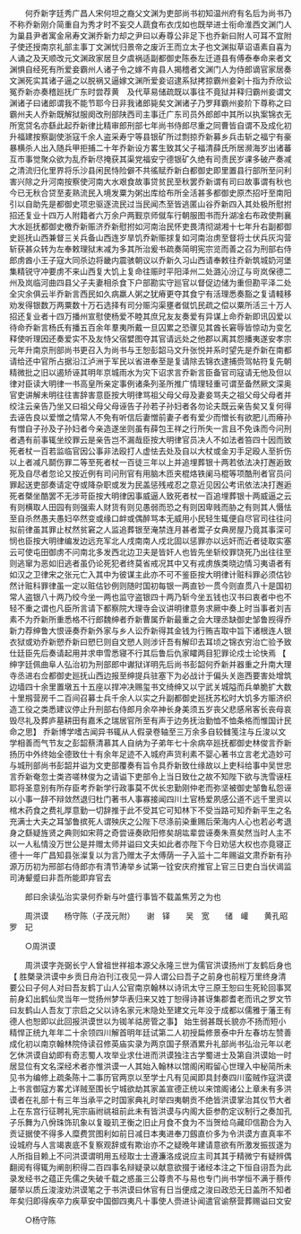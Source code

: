 <!-- { "loadSidebar": true } -->
　　何乔新字廷秀广昌人宋何坦之裔父文渊为吏部尚书初知温州府有名后为尚书乃不称乔新刚介简重自为秀才时不妄交人蔬食布衣戊如也既举进士衔命淮西文渊门人为巢县尹者寓金帛寿文渊乔新力却之尹曰以寿尊公非足下也乔新曰附人可耳不宜附子使还授南京礼部主事丁文渊忧归景帝之废沂王而立太子也文渊拟草诏语素自喜为人诵之及天顺改元文渊政家居旦夕虞祸适副都御史陈泰左迁道县有傅泰奉命来者文渊惧自经死有所爱妾霸州人诸子令之嫁不肯县人揭稽者文渊门人为侍郎谪官家居奏文渊死实其诸子逼之以脱祸又逼嫁文渊所爱妾诏逮系狱拷掠霸州妾刴十指为乔欣讼冤乔新亦奏稽廵抚广东时尝荐黄　及代草易储疏既以事往不竟狱并释归霸州妾谓文渊诸子曰诸郎谓我不能节耶今日非我诸郎毙矣文渊诸子乃罗拜霸州妾阶下尊称之曰霸州夫人乔新既解狱服阕改刑部陕西司主事迁广东司员外郎郎中其所以执案锦衣无所宽贷名亦繇此起乔新律比精审郎刑部七年尚书侍郎尽重之同曹皆自谓不及成化初升福建按察副使浙寇千余人盗采寿宁等县银矿所过剽掠乔新募乡兵击斩之福宁有豪暴横杀人出入随兵甲拒捕二十年乔新设方畧生致其父子福清薛氏所居濒海岁出诸蕃互市事觉聚众欲为乱乔新尽掩获其渠党福安宁德银矿久绝有司责民岁课多破产奏减之清流归化里界将乐沙县闲民恃险僻不共徭赋乔新白都御史即里置县行部所至问利害兴除之升河南按察使河南大水艰食故事贷贫民至秋罢乔新谓有司曰故事谓有秋也今已无秋合贷至麦熟流民入境发粟为粥出库给布所全活甚多都御史原杰招吁至南阳引以自助先是都御史项忠驱逐流民过当民闻杰至皆逃匿山谷乔新四入其处极所慰拊招还复业十四万人附籍者六万余户两觐京师僦车行朝服图书而升湖凎右布政使荆襄大水廵抚都御史檄乔新赈济乔新慰拊如河南治民怀吏畏清彻湖湘十七年升右副都御史廵抚山西兼督三关兵备山西连岁旱饥乔新赈捄复如河南治虏至督将士伏兵灰沟营斩获甚众转为左奉敕理狱末减为多其所治爰书疏奏简明宪宗览而善之召为刑部右侍郎虏酋小王子寇大同杀边将畿内震骇朝议以乔新久习山西请奉敕往乔新筑城奶河堡集精锐守冲要虏不来山西复大饥上复命往赈时平阳泽州二处潞沁汾辽与岢岚保德二州及岚临河曲四县父子夫妻相杀食下户部勘实守廵官以督促边储为重但勘平泽二处全灾余俱云半乔新言西民如久病羸人粥之犹瘠更夺其食宁有活理悉奏豁之复请輚移劝发得银数万两粟数十万石选择有司分赈沟渠壅者僦饥民疏之偿以粟所活三十万人招还复业者十四万播州宣慰使杨爱不睦其庶兄友友奏爱有异谋上命乔新即讯囚爱以待命乔新言杨氏有播五百余年羣夷所戴一旦囚累之恐骤见其酋长窘辱皆惊动为变乞释使听理因还奏爱实不及友恃父宿嬖图夺其官请远处之他郡以离其怨播夷遂安孝宗元年升南京刑部尚书更召入为尚书与王恕彭韶马文升张悦并系时望先是乔新在南都请给还中官所占据沿江泸洲于军民以省进奉至是复请除去锦衣逮捕赍驾帖符复先朝精微批之旧以遏矫诬其明年京城雨水为灾下诏求言乔新言臣备官司寇请无他及但以律对臣读大明律一书高皇所亲定事例诸条列圣所推广情理轻重可谓至备然厥文深奥官吏讲解未明往往害辞害意臣按大明律骂祖父母父母及妻妾骂夫之祖父母父母者并绞注云亲告乃坐又曰祖父母父母诬告子孙若子孙妇者各勿论夫既云亲告矣又复何得去诬告良以爱憎之情常人不免有听信后妻憎前妻子者有爱少而憎长有欲肥儿而瘠孙有憎自子孙及子孙妇者今亲造遂坐则虽有薛包王祥之行所失一言且不免诛而今问刑者遇有前事辄坐绞罪云是亲告岂不漏哉臣按大明律官员决人不如法者笞四十因而致死者杖一百若监临官因公事非法殴打人虚怯去处及自以大杖或金刃手足殴人至折伤以上者减凡鬬伤罪二等至死者杖一百徒三年以上并追埋葬银十两若依法决打邂逅致死及自尽者忽论又按近例有司问刑官有用脑木匝夹棍烙铁阑马棍等项酷刑者官员问罪起送吏部奏请定夺或降杂职或发为民盖惩残戒忍之意近见因公考讯依法决打邂逅死者槩坐酷罢不无涉苛臣按大明律因事威逼人致死者杖一百追埋葬银十两威逼之云有则横取人田园有则强索人财货有则见愚弱而恐之有则因卑贱而胁之有则其人慑怯至自杀然愚夫愚妇卒然变或缘口衅或偶醉骂本无威用小民轻生辄便自尽官司往往问拟前律虽其罪止杖然贫窘之人监追葬银至淹禁连月甚者鬻子女典房屋乃竟其事深可悯也臣按大明律编发边远充军北人戌南南人戍北固以惩罪亦以远奸而近者徒取实塞云可使屯田御虏不问南北多发西北边卫夫是皆奸人也皆先坐斩绞罪饶死乃出往往至则逃窜为恶如旧逃者虽仍论死犯者终莫省戒况其中又有戎虏族类晓边情习夷语者有如汉之卫律宋之张元亡入其中为彼谋主此亦不可不鉴臣按大明律计赃科罪必须估钞然计赃科罪律虽一定以赃估钞例则随时国初每银一两直钞一贯今则直贯八十是国初常人盗银八十两乃绞今坐一两也监守盗银四十两乃斩今坐五钱也汉书曰衷者中也不轻不重之谓也凡臣所言请下都察院大理寺会议讲明律意务求厥中奏上时当事者刘吉素不为乔新所重悉格不行郎魏绅者乔新曹属乔新最重之会大理丞缺御史邹鲁觊得乔新力荐绅鲁大恨诬奏乔新外家与乡人讼乔新得其金钱为行贿吉取中旨下诸根连人银衣狱或劝乔新愬乔新曰愬巳则自文愬人则涉讦吾有解印去耳顷之锦衣穷治亡验予致仕廷臣先后奏请起用并求申雪悉寝不行其后鲁后仇家矐两目犯罪论戍士论快焉 【 绅字廷佩曲阜人弘治初为刑部郎中谳狱详明先后尚书彭韶何乔新并器重之升南大理寺丞进右佥都御史廵抚山西边报至绅提兵驻塞下为必战计于偏头关迤西要害处增筑边墙四十余里置墩五十五座以捍冲决赐玺书文绮绅又以宁武关城隘而兵单脆扩大数十里剏营房千二百间召募士兵千余人以实之升副都御史廵抚苏松时大饥多方赈济织造工役之类悉建议停止升刑部右侍郎月余卒神长身美须五岁丧父悲感帛客长丧母哀毁尽礼及葬庐墓耕田有嘉禾之瑞居官所至有声于边务抚治勤恤不恤条格而惟国计民命之思】 乔新博学嗜古闻异书辄从人假录卷轴至三万余多自较雠笺注与丘浚以文学相善而气节友之彭韶蔡清慕其人自纳为子弟年七十余病卒廵抚都御史林俊言乔新扬历中外终始全德致仕十有余年足迹不入城府声货利素不婴心著书立言老尤造妙可与城刑部尚书彭韶并谥为文吏部覆奏有旨令具乔新致仕缘故以上吏科给事中吴世忠言乔新奄忽士类咨嗟林俊为之请谥下吏部令上当日致仕之故不知陛下欲与洗雪诬枉耶将圣意别有所存臣考乔新学行政事莫不优长忠勤刚仲老而弥坚被御史邹鲁私怨诬以小事一辞不辩敛然退归杜门著书人事寡接闻四川土官杨爱夙感公道不远千里资以棺木药食之费礼厚意勤一切辞推于此不受其它可知林下不受当路可知乔新平生之名充满士大夫之耳邹鲁摈死人谓殃庆之公陛下尽涤前染重赐后荣海内人心也若必考退身之繇疑旌贤之典则如宋蒋之奇尝诬奏欧阳修矣胡竑辈尝诬奏朱熹矣然当时人主不以一人私情没万世公是并赠太师并谥曰文夫如此者亦陛下今日劝惩大权也亦竟寝正德十一年广昌知县张澯复以为言乃赠太子太傅荫一子入监十二年赐谥文肃乔新有孙源万历初为邢部右侍郎亦有清节涛举乡试第一铨安庆府推官上官三日吏白当伏谒监司涛颦蹙曰非吾所能即弃官去 

　　郎曰余读弘治实录何乔新与叶盛行事皆不载盖焦芳之为也 

　　周洪谟　　杨守陈（子茂元附）　　谢　铎　　吴　宽　　储　巏　　黄孔昭　　罗　玘 

　　○周洪谟 

　　周洪谟字尧弼长宁人曾祖世祥祖本源父永隆三世为儒官洪谟扬州丁友鹤后身也 【 胜槩录洪谟中乡贡日舟泊刊江夜见一异人谓公曰吾子之前身也前程万里终身清要公曰子何人对曰吾友鹤丁山人公官南京翰林以诗讯太守三原王恕曰生死轮回事冥前身幻出鹤仙灵当年一觉扬州梦华表归来又姓丁恕得诗甚讶集郡耆老而讯之罗文节曰友鹤山人吾友丁宗启之父以诗名家元末隐处至建文元年没于成都以儒雅于藩王有德人也恕即以此回报洪谟世以为铷羊祜房管之事】 始生弱甚既长貌亦不扬而短小精悍正统九年年二十余领四川解首明年廷试第二人初授扁修景泰中升左春坊左赞善成化初以南京翰林院侍读召修英庙实录为两京国子祭酒累升礼部尚书弘治元年以老乞休洪谟自幼即有奇志蜀人攻举业求仕进而洪谟独注古学蜀进士及第自洪谟始一时居显位有文名深经术者亦惟洪谟一人其始入翰林以馆阁闲暇留心世理入中秘简所未见书为编修上疏条陈十二事历官两京以至学士凡有见闻即具封奏四川蛮贼作寇洪谟上书言御寇方畧尤详贼至围长宁城欲劫其家盖宣德正统以来馆阁诸公上章未有多洪谟者在礼部十有三年当承平之时国家典礼时举四夷朝贡不绝皆洪谟掌治其仪节大者上在东宫行征聘礼宪宗庙祔祧祖前此未有皆洪谟与内阁大臣参酌定议制行之奏加孔子乐舞为八佾珠饰玑象以复璇玑玊衡之旧止月食不食为不当贺给乌藏印信勘合为入贡证据使不得多人糜费赏图利如前日减日本夷进奉刀劔直价多为令洪谟方直真率不设城府与人言竭衷底不复察观辞或有欺诒亦不之疑晚年建请意欲有所激发振拔遂为人所指目赖上不问洪谟谓明用五经取士士遵濂洛成说应主司其其于精微宁有疑辨偶翻阅有得辄为阐剖积得二百四事名辩疑录以献意欲掇于诸经本注之下恒自诩吾为此录发经书之蕴正先儒之失破千载之惑虽三公尊贵不与易也专门尚书学恒不满于蔡传屡举以质丘浚浚劝洪谟笔之于书洪谟曰休官有日当便成之浚曰政恐无日盖所不知者年矣归即得疾卒力疾草安中国御四夷凡十事使人赍进讣闻遣官谕祭营葬赐谥曰文安 

　　○杨守陈 

